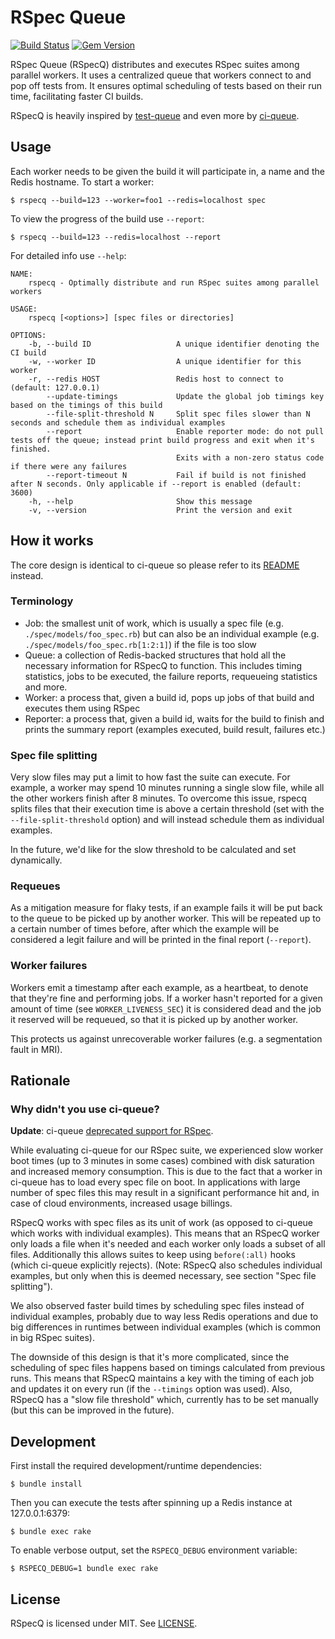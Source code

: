 RSpec Queue
=========================================================================
[![Build Status](https://travis-ci.com/skroutz/rspecq.svg?branch=master)](https://travis-ci.com/github/skroutz/rspecq)
[![Gem Version](https://badge.fury.io/rb/rspecq.svg)](https://badge.fury.io/rb/rspecq)

RSpec Queue (RSpecQ) distributes and executes RSpec suites among parallel
workers. It uses a centralized queue that workers connect to and pop off
tests from. It ensures optimal scheduling of tests based on their run time,
facilitating faster CI builds.

RSpecQ is heavily inspired by [test-queue](https://github.com/tmm1/test-queue)
and even more by [ci-queue](https://github.com/Shopify/ci-queue).

## Usage

Each worker needs to be given the build it will participate in, a name and the
Redis hostname. To start a worker:

```shell
$ rspecq --build=123 --worker=foo1 --redis=localhost spec
```

To view the progress of the build use `--report`:

```shell
$ rspecq --build=123 --redis=localhost --report
```

For detailed info use `--help`:

```
NAME:
    rspecq - Optimally distribute and run RSpec suites among parallel workers

USAGE:
    rspecq [<options>] [spec files or directories]

OPTIONS:
    -b, --build ID                   A unique identifier denoting the CI build
    -w, --worker ID                  A unique identifier for this worker
    -r, --redis HOST                 Redis host to connect to (default: 127.0.0.1)
        --update-timings             Update the global job timings key based on the timings of this build
        --file-split-threshold N     Split spec files slower than N seconds and schedule them as individual examples
        --report                     Enable reporter mode: do not pull tests off the queue; instead print build progress and exit when it's finished.
                                     Exits with a non-zero status code if there were any failures
        --report-timeout N           Fail if build is not finished after N seconds. Only applicable if --report is enabled (default: 3600)
    -h, --help                       Show this message
    -v, --version                    Print the version and exit
```


## How it works

The core design is identical to ci-queue so please refer to its
[README](https://github.com/Shopify/ci-queue/blob/master/README.md) instead.

### Terminology

- Job: the smallest unit of work, which is usually a spec file
  (e.g. `./spec/models/foo_spec.rb`) but can also be an individual example
  (e.g. `./spec/models/foo_spec.rb[1:2:1]`) if the file is too slow
- Queue: a collection of Redis-backed structures that hold all the necessary
  information for RSpecQ to function. This includes timing statistics, jobs to
  be executed, the failure reports, requeueing statistics and more.
- Worker: a process that, given a build id, pops up jobs of that build and
  executes them using RSpec
- Reporter: a process that, given a build id, waits for the build to finish
  and prints the summary report (examples executed, build result, failures etc.)

### Spec file splitting

Very slow files may put a limit to how fast the suite can execute. For example,
a worker may spend 10 minutes running a single slow file, while all the other
workers finish after 8 minutes. To overcome this issue, rspecq splits
files that their execution time is above a certain threshold
(set with the `--file-split-threshold` option) and will instead schedule them as
individual examples.

In the future, we'd like for the slow threshold to be calculated and set
dynamically.

### Requeues

As a mitigation measure for flaky tests, if an example fails it will be put
back to the queue to be picked up by
another worker. This will be repeated up to a certain number of times before,
after which the example will be considered a legit failure and will be printed
in the final report (`--report`).

### Worker failures

Workers emit a timestamp after each example, as a heartbeat, to denote
that they're fine and performing jobs. If a worker hasn't reported for
a given amount of time (see `WORKER_LIVENESS_SEC`) it is considered dead
and the job it reserved will be requeued, so that it is picked up by another
worker.

This protects us against unrecoverable worker failures
(e.g. a segmentation fault in MRI).

## Rationale

### Why didn't you use ci-queue?

**Update**: ci-queue [deprecated support for RSpec](https://github.com/Shopify/ci-queue/pull/149).

While evaluating ci-queue for our RSpec suite, we experienced slow worker boot
times (up to 3 minutes in some cases) combined with disk saturation and
increased memory consumption. This is due to the fact that a worker in
ci-queue has to
load every spec file on boot. In applications with large number of spec
files this may result in a significant performance hit and, in case of cloud
environments, increased usage billings.

RSpecQ works with spec files as its unit of work (as opposed to ci-queue which
works with individual examples). This means that an RSpecQ worker only loads a
file when it's needed and each worker only loads a subset of all files.
Additionally this allows suites to keep using `before(:all)` hooks
(which ci-queue explicitly rejects). (Note: RSpecQ also schedules individual
examples, but only when this is deemed necessary, see section
"Spec file splitting").

We also observed faster build times by scheduling spec files instead of
individual examples, probably due to way less Redis operations and due to big differences in runtimes between individual examples (which is common in big RSpec suites).

The downside of this design is that it's more complicated, since the scheduling
of spec files happens based on timings calculated from previous runs. This
means that RSpecQ maintains a key with the timing of each job and updates it
on every run (if the `--timings` option was used). Also, RSpecQ has a "slow
file threshold" which, currently has to be set manually (but this can be
improved in the future).


## Development

First install the required development/runtime dependencies:

```
$ bundle install
```

Then you can execute the tests after spinning up a Redis instance at
127.0.0.1:6379:

```
$ bundle exec rake
```

To enable verbose output, set the `RSPECQ_DEBUG` environment variable:

```
$ RSPECQ_DEBUG=1 bundle exec rake
```


## License

RSpecQ is licensed under MIT. See [LICENSE](LICENSE).
